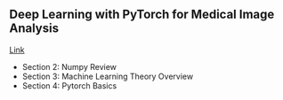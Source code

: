 <h2>Deep Learning with PyTorch for Medical Image Analysis</h2>

<a href="https://www.udemy.com/course/deep-learning-with-pytorch-for-medical-image-analysis/" target="_blank">Link</a>

<ul>
  <li>Section 2: Numpy Review</li>
  <li>Section 3: Machine Learning Theory Overview</li>  
  <li>Section 4: Pytorch Basics</li>
  
</ul>
